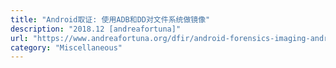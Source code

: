 ```yaml
---
title: "Android取证: 使用ADB和DD对文件系统做镜像"
description: "2018.12 [andreafortuna]"
url: "https://www.andreafortuna.org/dfir/android-forensics-imaging-android-file-system-using-adb-and-dd/"
category: "Miscellaneous"
---
```

